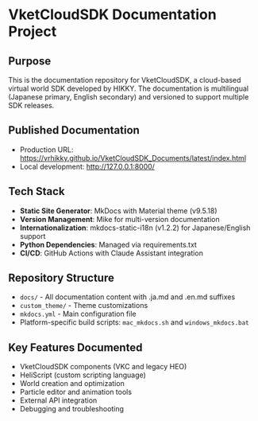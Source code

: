 # VketCloudSDK Documentation Project

## Purpose
This is the documentation repository for VketCloudSDK, a cloud-based virtual world SDK developed by HIKKY. The documentation is multilingual (Japanese primary, English secondary) and versioned to support multiple SDK releases.

## Published Documentation
- Production URL: https://vrhikky.github.io/VketCloudSDK_Documents/latest/index.html
- Local development: http://127.0.0.1:8000/

## Tech Stack
- **Static Site Generator**: MkDocs with Material theme (v9.5.18)
- **Version Management**: Mike for multi-version documentation
- **Internationalization**: mkdocs-static-i18n (v1.2.2) for Japanese/English support
- **Python Dependencies**: Managed via requirements.txt
- **CI/CD**: GitHub Actions with Claude Assistant integration

## Repository Structure
- `docs/` - All documentation content with .ja.md and .en.md suffixes
- `custom_theme/` - Theme customizations
- `mkdocs.yml` - Main configuration file
- Platform-specific build scripts: `mac_mkdocs.sh` and `windows_mkdocs.bat`

## Key Features Documented
- VketCloudSDK components (VKC and legacy HEO)
- HeliScript (custom scripting language)
- World creation and optimization
- Particle editor and animation tools
- External API integration
- Debugging and troubleshooting